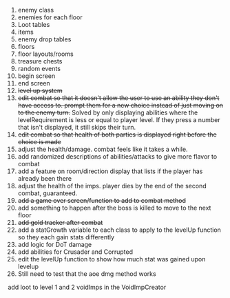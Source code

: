 1) enemy class
2) enemies for each floor
3) Loot tables
4) items
5) enemy drop tables
6) floors
7) floor layouts/rooms
8) treasure chests
9) random events
10) begin screen
11) end screen
12) ~~level up system~~
13) ~~edit combat so that it doesn't allow the user to use an ability they don't have access to. prompt them for a new choice instead of just moving on to the enemy turn.~~ Solved by only displaying abilities where the levelRequirement is less or equal to player level. If they press a number that isn't displayed, it still skips their turn. 
14) ~~edit combat so that health of both parties is displayed right before the choice is made~~
15) adjust the health/damage. combat feels like it takes a while. 
16) add randomized descriptions of abilities/attacks to give more flavor to combat
17) add a feature on room/direction display that lists if the player has already been there
18) adjust the health of the imps. player dies by the end of the second combat, guaranteed. 
19) ~~add a game over screen/function to add to combat method~~
20) add something to happen after the boss is killed to move to the next floor
21) ~~add gold tracker after combat~~
22) add a statGrowth variable to each class to apply to the levelUp function so they each gain stats differently
23) add logic for DoT damage
24) add abilities for Crusader and Corrupted
25) edit the levelUp function to show how much stat was gained upon levelup
26) Still need to test that the aoe dmg method works


add loot to level 1 and 2 voidImps in the VoidImpCreator